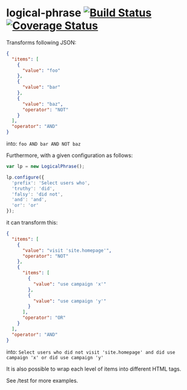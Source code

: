 # logical-phrase [![Build Status](http://img.shields.io/travis/tameraydin/logical-phrase/master.svg?style=flat-square)](https://travis-ci.org/tameraydin/logical-phrase) [![Coverage Status](https://img.shields.io/coveralls/tameraydin/logical-phrase/master.svg?style=flat-square)](https://coveralls.io/r/tameraydin/logical-phrase?branch=master)

Transforms following JSON:
```json
{
  "items": [
    {
      "value": "foo"
    },
    {
      "value": "bar"
    },
    {
      "value": "baz",
      "operator": "NOT"
    }
  ],
  "operator": "AND"
}
```
into:
``foo AND bar AND NOT baz``


Furthermore, with a given configuration as follows:
```javascript
var lp = new LogicalPhrase();

lp.configure({
  'prefix': 'Select users who',
  'truthy': 'did',
  'falsy': 'did not',
  'and': 'and',
  'or': 'or'
});
```
it can transform this:
```json
{
  "items": [
    {
      "value": "visit 'site.homepage'",
      "operator": "NOT"
    },
    {
      "items": [
        {
          "value": "use campaign 'x'"
        },
        {
          "value": "use campaign 'y'"
        }
      ],
      "operator": "OR"
    }
  ],
  "operator": "AND"
}
```
into:
``Select users who did not visit 'site.homepage' and did use campaign 'x' or did use campaign 'y'``

It is also possible to wrap each level of items into different HTML tags.

See /test for more examples.
